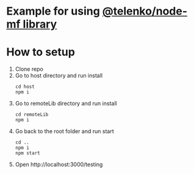# Example for using [@telenko/node-mf library](https://github.com/telenko/node-mf)

# How to setup

1.  Clone repo
2.  Go to host directory and run install
    ```
    cd host
    npm i
    ```
3.  Go to remoteLib directory and run install
    ```
    cd remoteLib
    npm i
    ```
4.  Go back to the root folder and run start
    ```
    cd ..
    npm i
    npm start
    ```
5.  Open http://localhost:3000/testing
